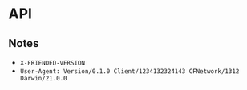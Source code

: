 # API

## Notes

- `X-FRIENDED-VERSION`
- `User-Agent: Version/0.1.0 Client/1234132324143 CFNetwork/1312 Darwin/21.0.0`
